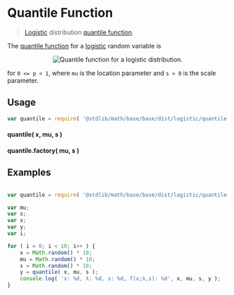 Quantile Function
===
> [Logistic][Logistic] distribution [quantile function][quantile function].

<!-- <intro> -->

The [quantile function][quantile function] for a [logistic][Logistic] random variable is

<!-- <equation class="equation" label="eq:" align="center" raw="" alt=""> -->
<div class="equation" align="center" data-raw-text="" data-equation="eq:quantile_function">
	<img src="https://cdn.rawgit.com/distributions-io/logistic-quantile/9c841bae78d3dc6a3f2ac520c6565298cda75874/docs/img/eqn.svg" alt="Quantile function for a logistic distribution.">
	<br>
</div>

for `0 <= p < 1`, where `mu` is the location parameter and `s > 0` is the scale parameter.

<!-- </intro> -->

<!-- <usage> -->

## Usage
``` javascript
var quantile = require( '@stdlib/math/base/base/dist/logistic/quantile' );
```

#### quantile( x, mu, s )
#### quantile.factory( mu, s )
<!-- </usage> -->

<!-- <examples> -->
## Examples

``` javascript

var quantile = require( '@stdlib/math/base/base/dist/logistic/quantile' );

var mu;
var s;
var x;
var y;
var i;

for ( i = 0; i < 10; i++ ) {
	x = Math.random() * 10;
	mu = Math.random() * 10;
	s = Math.random() * 10;
	y = quantile( x, mu, s );
	console.log( 'x: %d, λ: %d, s: %d, f(x;λ,s): %d', x, mu, s, y );
}
```
<!-- </examples> -->


<!-- <links> -->
[Logistic]: https://en.wikipedia.org/wiki/Logistic_distribution
[quantile function]: https://en.wikipedia.org/wiki/Quantile_function
<!-- </links> -->